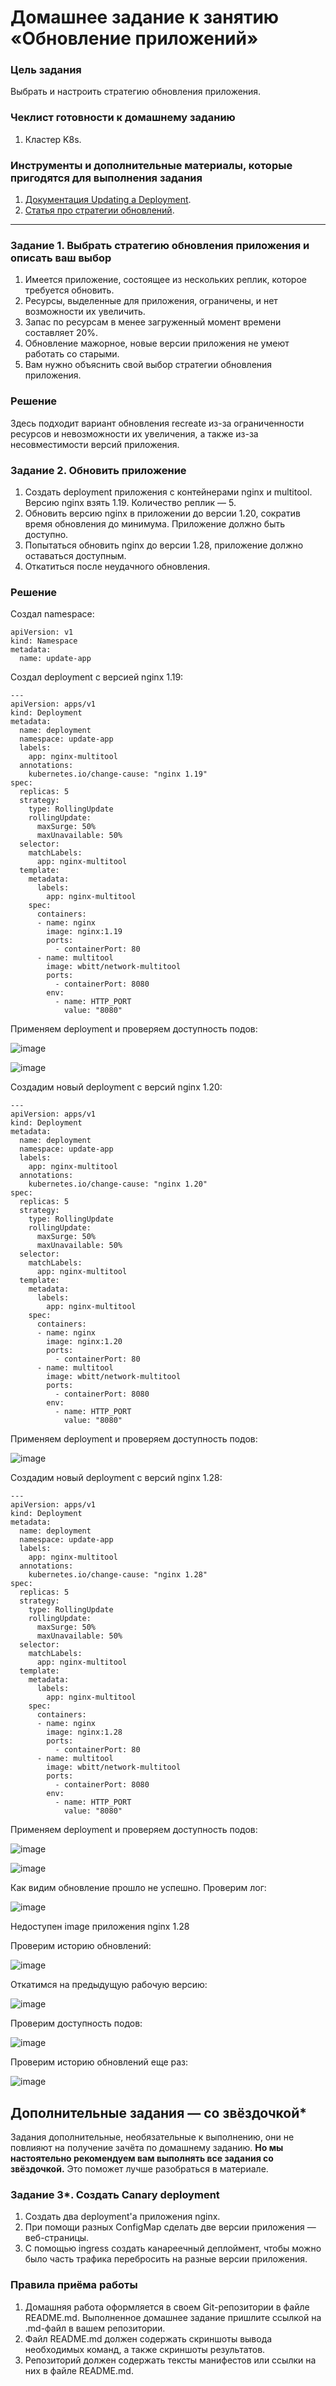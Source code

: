 # Домашнее задание к занятию «Обновление приложений»

### Цель задания

Выбрать и настроить стратегию обновления приложения.

### Чеклист готовности к домашнему заданию

1. Кластер K8s.

### Инструменты и дополнительные материалы, которые пригодятся для выполнения задания

1. [Документация Updating a Deployment](https://kubernetes.io/docs/concepts/workloads/controllers/deployment/#updating-a-deployment).
2. [Статья про стратегии обновлений](https://habr.com/ru/companies/flant/articles/471620/).

-----

### Задание 1. Выбрать стратегию обновления приложения и описать ваш выбор

1. Имеется приложение, состоящее из нескольких реплик, которое требуется обновить.
2. Ресурсы, выделенные для приложения, ограничены, и нет возможности их увеличить.
3. Запас по ресурсам в менее загруженный момент времени составляет 20%.
4. Обновление мажорное, новые версии приложения не умеют работать со старыми.
5. Вам нужно объяснить свой выбор стратегии обновления приложения.

### Решение

Здесь подходит вариант обновления recreate из-за ограниченности ресурсов и невозможности их увеличения, а также из-за несовместимости версий приложения.


### Задание 2. Обновить приложение

1. Создать deployment приложения с контейнерами nginx и multitool. Версию nginx взять 1.19. Количество реплик — 5.
2. Обновить версию nginx в приложении до версии 1.20, сократив время обновления до минимума. Приложение должно быть доступно.
3. Попытаться обновить nginx до версии 1.28, приложение должно оставаться доступным.
4. Откатиться после неудачного обновления.


### Решение

Создал namespace:

```
apiVersion: v1
kind: Namespace
metadata:
  name: update-app
```

Создал deployment с версией nginx 1.19:

```
---
apiVersion: apps/v1
kind: Deployment
metadata:
  name: deployment
  namespace: update-app
  labels:
    app: nginx-multitool
  annotations:
    kubernetes.io/change-cause: "nginx 1.19"
spec:
  replicas: 5
  strategy:
    type: RollingUpdate
    rollingUpdate:
      maxSurge: 50%
      maxUnavailable: 50%
  selector:
    matchLabels:
      app: nginx-multitool
  template:
    metadata:
      labels:
        app: nginx-multitool
    spec:
      containers:
      - name: nginx
        image: nginx:1.19
        ports:
          - containerPort: 80
      - name: multitool
        image: wbitt/network-multitool
        ports:
          - containerPort: 8080
        env:
          - name: HTTP_PORT
            value: "8080"
```

Применяем deployment и проверяем доступность подов:

![image](https://github.com/user-attachments/assets/a533a19f-e6a2-45d0-9eac-5613f05bc4c5)

![image](https://github.com/user-attachments/assets/08b5d399-abcf-4d4a-8fc1-cd8dd1b7a671)


Создадим новый deployment с версий nginx 1.20:

```
---
apiVersion: apps/v1
kind: Deployment
metadata:
  name: deployment
  namespace: update-app
  labels:
    app: nginx-multitool
  annotations:
    kubernetes.io/change-cause: "nginx 1.20"
spec:
  replicas: 5
  strategy:
    type: RollingUpdate
    rollingUpdate:
      maxSurge: 50%
      maxUnavailable: 50%
  selector:
    matchLabels:
      app: nginx-multitool
  template:
    metadata:
      labels:
        app: nginx-multitool
    spec:
      containers:
      - name: nginx
        image: nginx:1.20
        ports:
          - containerPort: 80
      - name: multitool
        image: wbitt/network-multitool
        ports:
          - containerPort: 8080
        env:
          - name: HTTP_PORT
            value: "8080"
```

Применяем deployment и проверяем доступность подов:

![image](https://github.com/user-attachments/assets/f9a75cdf-e763-4b58-b720-f4d922e5143d)


Создадим новый deployment с версий nginx 1.28:

```
---
apiVersion: apps/v1
kind: Deployment
metadata:
  name: deployment
  namespace: update-app
  labels:
    app: nginx-multitool
  annotations:
    kubernetes.io/change-cause: "nginx 1.28"
spec:
  replicas: 5
  strategy:
    type: RollingUpdate
    rollingUpdate:
      maxSurge: 50%
      maxUnavailable: 50%
  selector:
    matchLabels:
      app: nginx-multitool
  template:
    metadata:
      labels:
        app: nginx-multitool
    spec:
      containers:
      - name: nginx
        image: nginx:1.28
        ports:
          - containerPort: 80
      - name: multitool
        image: wbitt/network-multitool
        ports:
          - containerPort: 8080
        env:
          - name: HTTP_PORT
            value: "8080"
```

Применяем deployment и проверяем доступность подов:

![image](https://github.com/user-attachments/assets/4ce6e1bb-b5b1-48d5-9cfd-af18eab4ddd5)

![image](https://github.com/user-attachments/assets/4df77b01-954e-4c59-8f56-14a039e06cb3)


Как видим обновление прошло не успешно. Проверим лог:

![image](https://github.com/user-attachments/assets/81801c02-c06e-44ea-8c31-d762b10c3639)

Недоступен image приложения nginx 1.28


Проверим историю обновлений:

![image](https://github.com/user-attachments/assets/c53de447-66a6-4215-89c4-ecae98df30e5)


Откатимся на предыдущую рабочую версию:

![image](https://github.com/user-attachments/assets/c8aa9284-747c-4872-b41c-6bf25e467b28)


Проверим доступность подов:

![image](https://github.com/user-attachments/assets/ce26bdc5-35e8-4dc9-8806-b71d50aedbf3)


Проверим историю обновлений еще раз:

![image](https://github.com/user-attachments/assets/5385d447-8cb6-4205-a280-6556a12b5939)



## Дополнительные задания — со звёздочкой*

Задания дополнительные, необязательные к выполнению, они не повлияют на получение зачёта по домашнему заданию. **Но мы настоятельно рекомендуем вам выполнять все задания со звёздочкой.** Это поможет лучше разобраться в материале.   

### Задание 3*. Создать Canary deployment

1. Создать два deployment'а приложения nginx.
2. При помощи разных ConfigMap сделать две версии приложения — веб-страницы.
3. С помощью ingress создать канареечный деплоймент, чтобы можно было часть трафика перебросить на разные версии приложения.

### Правила приёма работы

1. Домашняя работа оформляется в своем Git-репозитории в файле README.md. Выполненное домашнее задание пришлите ссылкой на .md-файл в вашем репозитории.
2. Файл README.md должен содержать скриншоты вывода необходимых команд, а также скриншоты результатов.
3. Репозиторий должен содержать тексты манифестов или ссылки на них в файле README.md.
